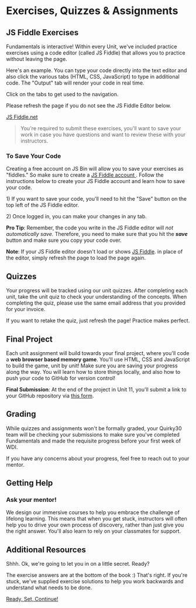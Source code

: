 # Exercises, Quizzes & Assignments

## JS Fiddle Exercises

Fundamentals is interactive! Within every Unit, we've included practice exercises using a code editor \(called JS Fiddle\) that allows you to practice without leaving the page.

Here's an example. You can type your code directly into the text editor and also click the various tabs \(HTML, CSS, JavaScript\) to type in additional code. The "Output" tab will render your code in real time.

Click on the tabs to get used to the navigation.

Please refresh the page if you do not see the JS Fiddle Editor below.

[JS Fiddle.net](//jsfiddle.net/Asiphile/mc218gqo/embedded/html,result/)

> You're required to submit these exercises, you'll want to save your work in case you have questions and want to review these with your instructors.

### To Save Your Code

Creating a free account on JS Bin will allow you to save your exercises as "fiddles." So make sure to create a [JS Fiddle account ](https://jsfiddle.net/user/signup/). Follow the instructions below to create your JS Fiddle account and learn how to save your code.

1\) If you want to save your code, you'll need to hit the "Save" button on the top left of the JS Fiddle editor.

2\) Once logged in, you can make your changes in any tab.

**Pro Tip**: Remember, the code you write in the JS Fiddle editor will _not automatically save._ Therefore, you need to make sure that you hit the _**save**_ button and make sure you copy your code over.

**Note**: If your JS Fiddle editor doesn't load or shows [JS Fiddle](https://jsfiddle.net/Asiphile/mc218gqo/embedded/html,result). in place of the editor, simply refresh the page to load the page again.

## Quizzes

Your progress will be tracked using our unit quizzes. After completing each unit, take the unit quiz to check your understanding of the concepts. When completing the quiz, please use the same email address that you provided for your invoice.

If you want to retake the quiz, just refresh the page! Practice makes perfect.

## Final Project

Each unit assignment will build towards your final project, where you'll code a **web browser based memory game**. You'll use HTML, CSS and JavaScript to build the game, unit by unit! Make sure you are saving your progress along the way. You will learn how to store things locally, and also how to push your code to GitHub for version control!

**Final Submission**: At the end of the project in Unit 11, you'll submit a link to your GitHub repository via [this form](https://ga-immersives.typeform.com/to/UHC5Yp).

## Grading

While quizzes and assignments won't be formally graded, your Quirky30 team will be checking your submissions to make sure you've completed Fundamentals and made the requisite progress before your first week of WDI.

If you have any concerns about your progress, feel free to reach out to your mentor.

## Getting Help

### Ask your mentor!

We design our immersive courses to help you embrace the challenge of lifelong learning. This means that when you get stuck, instructors will often help you to drive your own process of discovery, rather than just give you the right answer. You'll also learn to rely on your classmates for support.

## Additional Resources

Shhh. Ok, we're going to let you in on a little secret. Ready?

The exercise answers are at the bottom of the book :\) That's right. If you're stuck, we've supplied exercise solutions to help you work backwards and understand what needs to be done.

[Ready, Set, Continue!](../developer-foundations-intro/)

